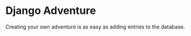Django Adventure
================

Creating your own adventure is as easy as adding entries to the database.
